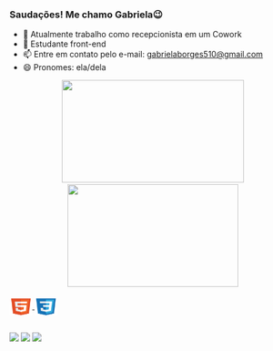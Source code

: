 ### Saudações! Me chamo Gabriela😉
- 🔭 Atualmente trabalho como recepcionista em um Cowork
- 🌱 Estudante front-end
- 📫  Entre em contato pelo e-mail: gabrielaborges510@gmail.com
- 😄 Pronomes: ela/dela

<div align="center">
  <a href="https://github.com/GabiBorges21">
  <img height="180em" width="320px" src="https://github-readme-stats.vercel.app/api?username=GabiBorges21&show_icons=true&theme=cobalt&include_all_commits=true&count_private=true"/>
  <img height="180em" width="300px" src="https://github-readme-stats.vercel.app/api/top-langs/?username=GabiBorges21&layout=compact&langs_count=7&theme=cobalt"/>
</div>

<div style="display: inline_block"><br>
  <img align="center" alt="Gabi-HTML" height="30" width="40" src="https://raw.githubusercontent.com/devicons/devicon/master/icons/html5/html5-original.svg">
  <img align="center" alt="Gabi-CSS" height="30" width="40" src="https://raw.githubusercontent.com/devicons/devicon/master/icons/css3/css3-original.svg">
  </div>

  ##
  
  <div>
    <a href="https://www.instagram.com/poxa_bruxinha/" target="_blank"><img src="https://img.shields.io/badge/-Instagram-%23E4405F?style=for-the-badge&logo=instagram&logoColor=white" target="_blank"></a>
  <a href="https://www.linkedin.com/in/gabriela-borges-0752581b0/" target="_blank"><img src="https://img.shields.io/badge/-LinkedIn-%230077B5?style=for-the-badge&logo=linkedin&logoColor=white" target="_blank"></a> 
  <a href = "mailto:https://mail.google.com/mail/u/0/?tab=wm#inbox"><img src="https://img.shields.io/badge/-Gmail-%23333?style=for-the-badge&logo=gmail&logoColor=white" target="_blank"></a>

  </div>
